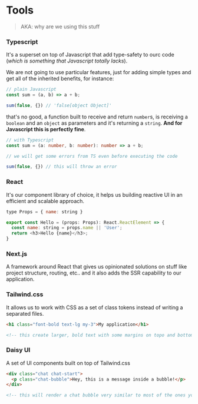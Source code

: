 # Tools
> AKA: why are we using this stuff


### Typescript
It's a superset on top of Javascript that add type-safety to ourc code (_which is something that Javascript totally lacks_).

We are not going to use particular features, just for adding simple types and get all of the inherited benefits, for instance:

```typescript
// plain Javascript
const sum = (a, b) => a + b;

sum(false, {}) // 'false[object Object]'
```

that's no good, a function built to receive and return `number`s, is receiving a `boolean` and an `object` as parameters and it's returning a `string`. **And for Javascript this is perfectly fine**. 

```typescript
// with Typescript
const sum = (a: number, b: number): number => a + b;

// we will get some errors from TS even before executing the code

sum(false, {}) // this will throw an error
```

### React
It's our component library of choice, it helps us building reactive UI in an efficient and scalable approach.

```javascript
type Props = { name: string }

export const Hello = (props: Props): React.ReactElement => {
  const name: string = props.name || 'User';
  return <h3>Hello {name}</h3>;
}
```

### Next.js
A framework around React that gives us opinionated solutions on stuff like project structure, routing, etc.. and it also adds the SSR capability to our application.

### Tailwind.css
It allows us to work with CSS as a set of class tokens instead of writing a separated files.

```html
<h1 class="font-bold text-lg my-3">My application</h1>

<!-- this create larger, bold text with some margins on topo and bottom -->
```

### Daisy UI
A set of UI components built on top of Tailwind.css

```html
<div class="chat chat-start">
  <p class="chat-bubble">Hey, this is a message inside a bubble!</p>
</div>

<!-- this will render a chat bubble very similar to most of the ones you see in various chat apps -->
```
